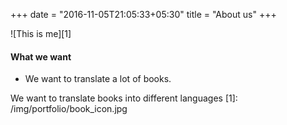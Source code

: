 +++
date = "2016-11-05T21:05:33+05:30"
title = "About us"
+++


![This is me][1]


#### What we want

* We want to translate a lot of books.

We want to translate books into different languages
[1]: /img/portfolio/book_icon.jpg
